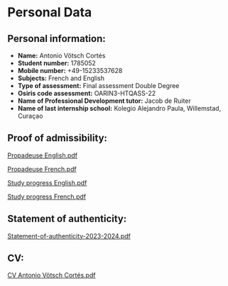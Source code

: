# Personal Data
## Personal information:  
- **Name:** Antonio Vötsch Cortés  
- **Student number:** 1785052  
- **Mobile number:** +49-15233537628  
- **Subjects:** French and English  
- **Type of assessment:** Final assessment Double Degree  
- **Osiris code assessment:** OARIN3-HTQASS-22  
- **Name of Professional Development tutor:** Jacob de Ruiter  
- **Name of last internship school:** Kolegio Alejandro Paula, Willemstad, Curaçao

## Proof of admissibility:  

[Propadeuse English.pdf](https://github.com/user-attachments/files/16466670/Propadeuse.English.pdf)

[Propadeuse French.pdf](https://github.com/user-attachments/files/16466675/Propadeuse.French.pdf)

[Study progress English.pdf](https://github.com/user-attachments/files/16781342/Study.progress.English.pdf)

[Study progress French.pdf](https://github.com/user-attachments/files/16781344/Study.progress.French.pdf)



## Statement of authenticity:
[Statement-of-authenticity-2023-2024.pdf](https://github.com/user-attachments/files/16439406/Statement-of-authenticity-2023-2024.pdf)

## CV:
[CV Antonio Vötsch Cortés.pdf](https://github.com/user-attachments/files/16439497/CV.Antonio.Votsch.Cortes.pdf)


